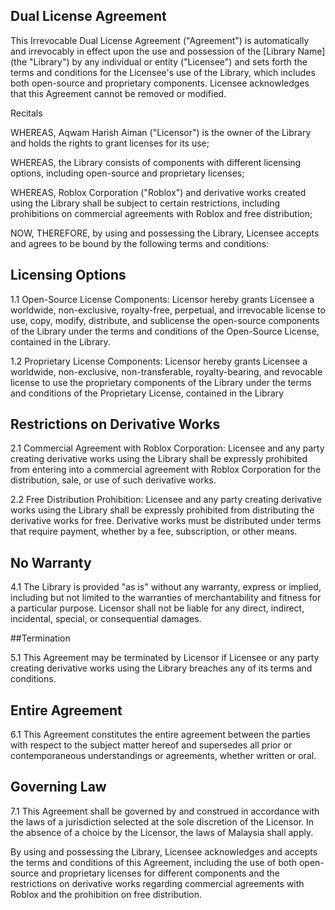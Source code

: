 ## Dual License Agreement

This Irrevocable Dual License Agreement ("Agreement") is automatically and irrevocably in effect upon the use and possession of the [Library Name] (the "Library") by any individual or entity ("Licensee") and sets forth the terms and conditions for the Licensee's use of the Library, which includes both open-source and proprietary components. Licensee acknowledges that this Agreement cannot be removed or modified.

Recitals

WHEREAS, Aqwam Harish Aiman ("Licensor") is the owner of the Library and holds the rights to grant licenses for its use;

WHEREAS, the Library consists of components with different licensing options, including open-source and proprietary licenses;

WHEREAS, Roblox Corporation ("Roblox") and derivative works created using the Library shall be subject to certain restrictions, including prohibitions on commercial agreements with Roblox and free distribution;

NOW, THEREFORE, by using and possessing the Library, Licensee accepts and agrees to be bound by the following terms and conditions:

## Licensing Options

1.1 Open-Source License Components: Licensor hereby grants Licensee a worldwide, non-exclusive, royalty-free, perpetual, and irrevocable license to use, copy, modify, distribute, and sublicense the open-source components of the Library under the terms and conditions of the Open-Source License, contained in the Library.

1.2 Proprietary License Components: Licensor hereby grants Licensee a worldwide, non-exclusive, non-transferable, royalty-bearing, and revocable license to use the proprietary components of the Library under the terms and conditions of the Proprietary License, contained in the Library

## Restrictions on Derivative Works

2.1 Commercial Agreement with Roblox Corporation: Licensee and any party creating derivative works using the Library shall be expressly prohibited from entering into a commercial agreement with Roblox Corporation for the distribution, sale, or use of such derivative works.

2.2 Free Distribution Prohibition: Licensee and any party creating derivative works using the Library shall be expressly prohibited from distributing the derivative works for free. Derivative works must be distributed under terms that require payment, whether by a fee, subscription, or other means.

## No Warranty

4.1 The Library is provided "as is" without any warranty, express or implied, including but not limited to the warranties of merchantability and fitness for a particular purpose. Licensor shall not be liable for any direct, indirect, incidental, special, or consequential damages.

##Termination

5.1 This Agreement may be terminated by Licensor if Licensee or any party creating derivative works using the Library breaches any of its terms and conditions.

## Entire Agreement

6.1 This Agreement constitutes the entire agreement between the parties with respect to the subject matter hereof and supersedes all prior or contemporaneous understandings or agreements, whether written or oral.

## Governing Law

7.1 This Agreement shall be governed by and construed in accordance with the laws of a jurisdiction selected at the sole discretion of the Licensor. In the absence of a choice by the Licensor, the laws of Malaysia shall apply.

By using and possessing the Library, Licensee acknowledges and accepts the terms and conditions of this Agreement, including the use of both open-source and proprietary licenses for different components and the restrictions on derivative works regarding commercial agreements with Roblox and the prohibition on free distribution.
